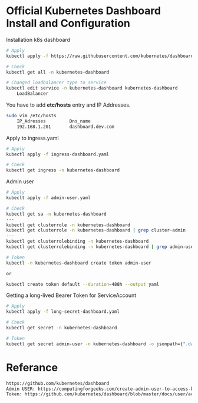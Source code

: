 # Official Kubernetes Dashboard Install and Configuration


Installation k8s dashboard
``` bash
# Apply
kubectl apply -f https://raw.githubusercontent.com/kubernetes/dashboard/v2.6.1/aio/deploy/recommended.yaml

# Check
kubectl get all -n kubernetes-dashboard

# Changed loadbalancer type to service
kubectl edit service -n kubernetes-dashboard kubernetes-dashboard 
    LoadBalancer

```

You have to add **etc/hosts** entry and IP Addresses.
``` bash
sudo vim /etc/hosts
    IP_Adresses         Dns_name
    192.168.1.201       dashboard.dev.com

```

Apply to ingress.yaml
``` bash
# Apply
kubectl apply -f ingress-dashboard.yaml

# Check
kubectl get ingress -n kubernetes-dashboard

```


Admin user
``` bash
# Apply
kubeclt apply -f admin-user.yaml

# Check
kubectl get sa -n kubernetes-dashboard 
---
kubectl get clusterrole -n kubernetes-dashboard 
kubectl get clusterrole -n kubernetes-dashboard | grep cluster-admin
---
kubectl get clusterrolebinding -n kubernetes-dashboard 
kubectl get clusterrolebinding -n kubernetes-dashboard | grep admin-user

# Token
kubectl -n kubernetes-dashboard create token admin-user

or

kubectl create token default --duration=488h --output yaml

```

Getting a long-lived Bearer Token for ServiceAccount
``` bash
# Apply
kubectl apply -f long-secret-dashboard.yaml

# Check
kubectl get secret -n kubernetes-dashboard

# Token
kubectl get secret admin-user -n kubernetes-dashboard -o jsonpath={".data.token"} | base64 -d

```




# Referance
``` bash
https://github.com/kubernetes/dashboard
Admin USER: https://computingforgeeks.com/create-admin-user-to-access-kubernetes-dashboard/
Token: https://github.com/kubernetes/dashboard/blob/master/docs/user/access-control/creating-sample-user.md

```
